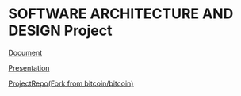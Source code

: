 # SOFTWARE ARCHITECTURE AND DESIGN Project

[Document](https://docs.google.com/document/d/1VQUSAFWKW2doh8wIQZe4aP394fesWaxxP3LEc1a18OM/edit?usp=sharing)

[Presentation](https://www.canva.com/design/DAEv_JRNq44/fdwriWak_R-VBoEnsB_u2A/view?utm_content=DAEv_JRNq44&utm_campaign=designshare&utm_medium=link&utm_source=publishpresent)

[ProjectRepo(Fork from bitcoin/bitcoin)](https://github.com/SAD-GROUPWORK/bitcoin)
